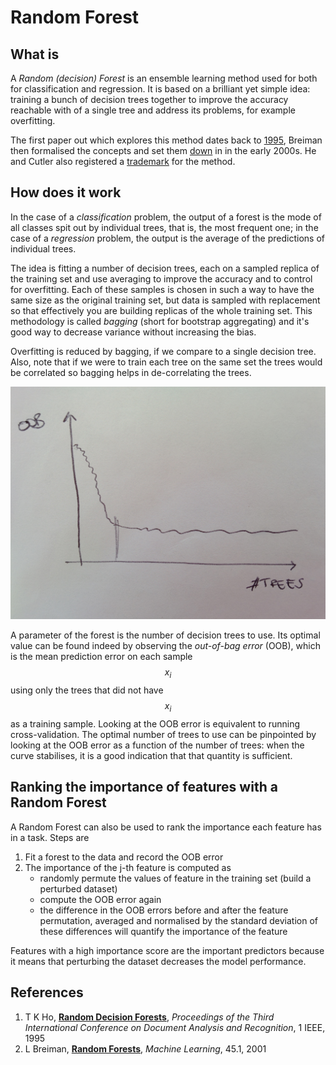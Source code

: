 # Random Forest

## What is

A _Random \(decision\) Forest_ is an ensemble learning method used for both for classification and regression. It is based on a brilliant yet simple idea: training a bunch of decision trees together to improve the accuracy reachable with of a single tree and address its problems, for example overfitting.

The first paper out which explores this method dates back to [1995](random-forest.md#references), Breiman then formalised the concepts and set them [down](random-forest.md#references) in in the early 2000s. He and Cutler also registered a [trademark](https://trademarks.justia.com/786/42/random-78642027.html) for the method.

## How does it work

In the case of a _classification_ problem, the output of a forest is the mode of all classes spit out by individual trees, that is, the most frequent one; in the case of a _regression_ problem, the output is the average of the predictions of individual trees.

The idea is fitting a number of decision trees, each on a sampled replica of the training set and use averaging to improve the accuracy and to control for overfitting. Each of these samples is chosen in such a way to have the same size as the original training set, but data is sampled with replacement so that effectively you are building replicas of the whole training set. This methodology is called _bagging_ \(short for bootstrap aggregating\) and it's good way to decrease variance without increasing the bias.

Overfitting is reduced by bagging, if we compare to a single decision tree. Also, note that if we were to train each tree on the same set the trees would be correlated so bagging helps in de-correlating the trees.

![](../../.gitbook/assets/oob.jpg) 

A parameter of the forest is the number of decision trees to use. Its optimal value can be found indeed by observing the _out-of-bag error_ \(OOB\), which is the mean prediction error on each sample$$x_i$$using only the trees that did not have$$x_i$$as a training sample. Looking at the OOB error is equivalent to running cross-validation. The optimal number of trees to use can be pinpointed by looking at the OOB error as a function of the number of trees: when the curve stabilises, it is a good indication that that quantity is sufficient.

## Ranking the importance of features with a Random Forest

A Random Forest can also be used to rank the importance each feature has in a task. Steps are

1. Fit a forest to the data and record the OOB error
2. The importance of the j-th feature is computed as
   * randomly permute the values of feature in the training set \(build a perturbed dataset\)
   * compute the OOB error again
   * the difference in the OOB errors before and after the feature permutation, averaged and normalised by the standard deviation of these differences will quantify the importance of the feature

Features with a high importance score are the important predictors because it means that perturbing the dataset decreases the model performance.

## References

1. T K Ho, [**Random Decision Forests**](http://ect.bell-labs.com/who/tkh/publications/papers/odt.pdf), _Proceedings of the Third International Conference on Document Analysis and Recognition_, 1 IEEE, 1995
2. L Breiman, [**Random Forests**](http://machinelearning202.pbworks.com/w/file/fetch/60606349/breiman_randomforests.pdf), _Machine Learning_, 45.1, 2001

